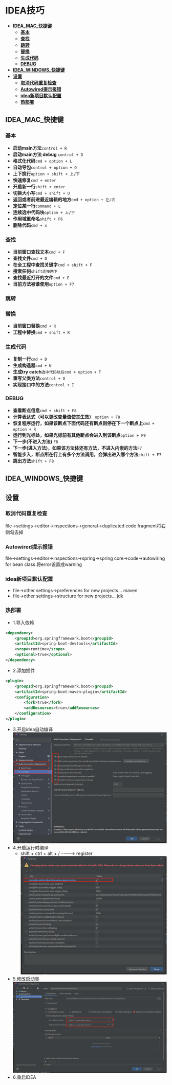 # IDEA技巧
+ **[IDEA_MAC_快捷键](#IDEA_MAC_快捷键)**
    + **[基本](#基本)**
    + **[查找](#查找)**
    + **[跳转](#跳转)**
    + **[替换](#替换)**
    + **[生成代码](#生成代码)**
    + **[DEBUG](#DEBUG)**
+ **[IDEA_WINDOWS_快捷键](#IDEA_WINDOWS_快捷键)**
+ **[设置](#设置)**
    + **[取消代码重复检查](#取消代码重复检查)**
    + **[Autowired提示报错](#Autowired提示报错)**
    + **[idea新项目默认配置](#idea新项目默认配置)**
    + **[热部署](#热部署)**
    
    
## IDEA_MAC_快捷键
### 基本
+ **启动main方法**`control + R`
+ **启动main方法 debug** `control + D`
+ **格式化代码**`cmd + option + L`
+ **自动导包**`control + option + O`
+ **上下换行**`option + shift + 上/下`
+ **快速修复**`cmd + enter`
+ **开启新一行**`shift + enter`
+ **切换大小写**`cmd + shift + U`
+ **返回或者前进最近编辑的地方**`cmd + option + 左/右`
+ **定位某一行**`command + L`
+ **连续选中代码块**`option + 上/下`
+ **作用域重命名**`shift + F6`
+ **删除代码**`cmd + x`
### 查找
+ **当前窗口查找文本**`cmd + F`
+ **查找文件**`cmd + O`
+ **在全工程中查找关键字**`cmd + shift + F`
+ **搜索任何**`shift连按两下`
+ **查找最近打开的文件**`cmd + E`
+ **当前方法被谁使用**`option + F7`
### 跳转


### 替换
+ **当前窗口替换**`cmd + R`
+ **工程中替换**`cmd + shift + R`
### 生成代码
+ **复制一行**`cmd + D`
+ **生成构造器**`cmd + N`
+ **生成try catch**`选中代码块后cmd + option + T`
+ **重写父类方法**`control + O`
+ **实现接口中的方法**`control + I`
### DEBUG
+ **查看断点信息**`cmd + shift + F8`
+ **计算表达式（可以更改变量值使其生效）** `option + F8`
+ **恢复程序运行，如果该断点下面代码还有断点则停在下一个断点上**`cmd + option + R`
+ **运行到光标处，如果光标前有其他断点会进入到该断点**`option + F9`
+ **下一步(不进入方法)** `F8`
+ **下一步(进入方法)，如果该方法体还有方法，不进入内嵌的方法**`F7`
+ **智能步入，断点所在行上有多个方法调用，会弹出进入哪个方法**`shift + F7`
+ **跳出方法**`shift + F8`
## IDEA_WINDOWS_快捷键

## 设置
### 取消代码重复检查
file->settings->editor->inspections->general->duplicated code fragment将右侧勾去掉
### Autowired提示报错
file->settings->editor->inspections->spring->spring core->code->autowiring for bean class 将error设置成warning
### idea新项目默认配置
+ file->other settings->preferences for new projects... maven
+ file->other settings->structure for new projects... jdk
### 热部署
+ 1.导入依赖
```xml
<dependency>
    <groupId>org.springframework.boot</groupId>
    <artifactId>spring-boot-devtools</artifactId>
    <scope>rumtime</scope>
    <optional>true</optional>
</dependency>
```
+ 2.添加插件
```xml
<plugin>
    <groupId>org.springframework.boot</groupId>
    <artifactId>spring-boot-maven-plugin</artifactId>
    <configuration>
        <fork>true</fork>
        <addResources>true</addResources>
    </configuration>
</plugin>
```
+ 3.开启idea自动编译  
![](images/idea/idea-auto-maked%20.jpg)
+ 4.开启运行时编译
    + shift + ctrl + alt + /  ----> register
![](images/idea/running-maked.jpg)
+ 5.修改启动类
![](images/idea/update-classes-resources.jpg)
+ 6.重启IDEA